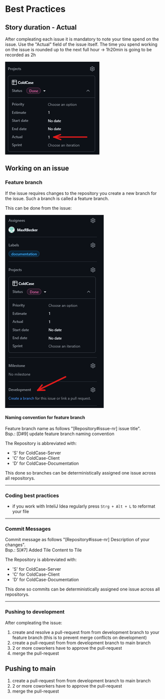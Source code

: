 # Best Practices

## Story duration - Actual 

After compleating each issue it is mandatory to note your time spend on the issue. Use the "Actual" field of the issue itself. The time you spend working on the issue is rounded up to the next full hour -> 1h20min is going to be recorded as 2h

![example image actual field in issue](image.png)


## Working on an issue

### Feature branch
If the issue requires changes to the repository you create a new branch for the issue. Such a branch is called a feature branch.

This can be done from the issue:   

![alt text](image-2.png)

#### Naming convention for feature branch

Feature branch name as follows "[Repository#issue-nr] issue title".  
Bsp.: [D#9] update feature branch naming convention

The Repository is abbreviated with:
- 'S' for ColdCase-Server
- 'C' for ColdCase-Client
- 'D' for ColdCase-Documentation

This done so branches can be deterministically assigned one issue across all repositorys.

---
### Coding best practices

- if you work with InteliJ Idea regularly press `Strg + Alt + L` to reformat your file

---
### Commit Messages

Commit message as follows "[Repository#issue-nr] Description of your changes".  
Bsp.: S[#7] Added Tile Content to Tile

The Repository is abbreviated with:
- 'S' for ColdCase-Server
- 'C' for ColdCase-Client
- 'D' for ColdCase-Documentation

This done so commits can be deterministically assigned one issue across all repositorys.


---
### Pushing to development

After compleating the issue:

1. create and resolve a pull-request from from development branch to your feature branch (this is to prevent merge conflicts on development)
2. create a pull-request from from development branch to main branch
3. 2 or more coworkers have to approve the pull-request 
4. merge the pull-request


## Pushing to main

1. create a pull-request from from development branch to main branch
2. 2 or more coworkers have to approve the pull-request 
3. merge the pull-request

